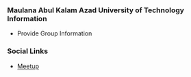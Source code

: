 ### Maulana Abul Kalam Azad University of Technology Information
* Provide Group Information

### Social Links
* [Meetup](#)



